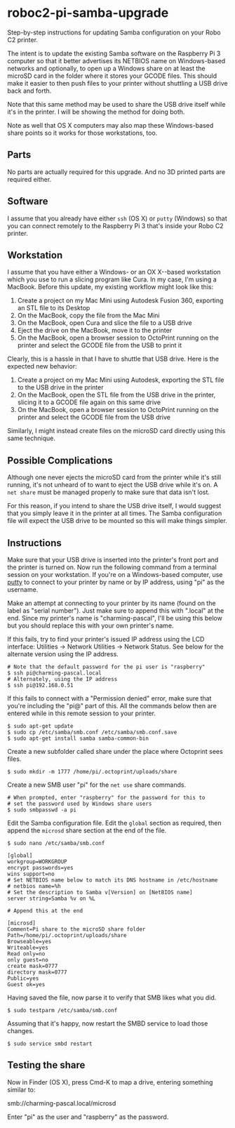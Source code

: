 # roboc2-pi-samba-upgrade
Step-by-step instructions for updating Samba configuration on your Robo C2 printer.

The intent is to update the existing Samba software on the Raspberry Pi 3 computer so that it better advertises its NETBIOS name on Windows-based networks and optionally, to open up a Windows share on at least the microSD card in the folder where it stores your GCODE files.  This should make it easier to then push files to your printer without shuttling a USB drive back and forth.

Note that this same method may be used to share the USB drive itself while it's in the printer.  I will be showing the method for doing both.

Note as well that OS X computers may also map these Windows-based share points so it works for those workstations, too.

## Parts
No parts are actually required for this upgrade.  And no 3D printed parts are required either.

## Software
I assume that you already have either `ssh` (OS X) or `putty` (Windows) so that you can connect remotely to the Raspberry Pi 3 that's inside your Robo C2 printer.

## Workstation
I assume that you have either a Windows- or an OX X--based workstation which you use to run a slicing program like Cura.  In my case, I'm using a MacBook.  Before this update, my existing workflow might look like this:

1. Create a project on my Mac Mini using Autodesk Fusion 360, exporting an STL file to its Desktop
2. On the MacBook, copy the file from the Mac Mini
3. On the MacBook, open Cura and slice the file to a USB drive
4. Eject the drive on the MacBook, move it to the printer
5. On the MacBook, open a browser session to OctoPrint running on the printer and select the GCODE file from the USB to print it

Clearly, this is a hassle in that I have to shuttle that USB drive.  Here is the expected new behavior:

1. Create a project on my Mac Mini using Autodesk, exporting the STL file to the USB drive in the printer
2. On the MacBook, open the STL file from the USB drive in the printer, slicing it to a GCODE file again on this same drive
3. On the MacBook, open a browser session to OctoPrint running on the printer and select the GCODE file from the USB drive

Similarly, I might instead create files on the microSD card directly using this same technique.

## Possible Complications
Although one never ejects the microSD card from the printer while it's still running, it's not unheard of to want to eject the USB drive while it's on.  A `net share` must be managed properly to make sure that data isn't lost.

For this reason, if you intend to share the USB drive itself, I would suggest that you simply leave it in the printer at all times.  The Samba configuration file will expect the USB drive to be mounted so this will make things simpler.

## Instructions
Make sure that your USB drive is inserted into the printer's front port and the printer is turned on.  Now run the following command from a terminal session on your workstation.  If you're on a Windows-based computer, use [putty](http://www.putty.org) to connect to your printer by name or by IP address, using "pi" as the username.

Make an attempt at connecting to your printer by its name (found on the label as "serial number").  Just make sure to append this with ".local" at the end.  Since my printer's name is "charming-pascal", I'll be using this below but you should replace this with your own printer's name.

If this fails, try to find your printer's issued IP address using the LCD interface:  Utilities -> Network Utilities -> Network Status.  See below for the alternate version using the IP address. 

```
# Note that the default password for the pi user is "raspberry"
$ ssh pi@charming-pascal.local
# Alternately, using the IP address
$ ssh pi@192.168.0.51
```

If this fails to connect with a "Permission denied" error, make sure that you're including the "pi@" part of this.  All the commands below then are entered while in this remote session to your printer.

```
$ sudo apt-get update
$ sudo cp /etc/samba/smb.conf /etc/samba/smb.conf.save
$ sudo apt-get install samba samba-common-bin
```

Create a new subfolder called share under the place where Octoprint sees files.

```
$ sudo mkdir -m 1777 /home/pi/.octoprint/uploads/share
```

Create a new SMB user "pi" for the `net use` share commands.

```
# When prompted, enter "raspberry" for the password for this to
# set the password used by Windows share users
$ sudo smbpasswd -a pi
```

Edit the Samba configuration file.  Edit the `global` section as required, then append the `microsd` share section at the end of the file.

```
$ sudo nano /etc/samba/smb.conf

[global]
workgroup=WORKGROUP
encrypt passwords=yes
wins support=no
# Set NETBIOS name below to match its DNS hostname in /etc/hostname
# netbios name=%h
# Set the description to Samba v[Version] on [NetBIOS name]
server string=Samba %v on %L

# Append this at the end

[microsd]
Comment=Pi share to the microSD share folder
Path=/home/pi/.octoprint/uploads/share
Browseable=yes
Writeable=yes
Read only=no
only guest=no
create mask=0777
directory mask=0777
Public=yes
Guest ok=yes
```

Having saved the file, now parse it to verify that SMB likes what you did.

```
$ sudo testparm /etc/samba/smb.conf
```

Assuming that it's happy, now restart the SMBD service to load those changes.

```
$ sudo service smbd restart
```

## Testing the share
Now in Finder (OS X), press Cmd-K to map a drive, entering something similar to:

smb://charming-pascal.local/microsd

Enter "pi" as the user and "raspberry" as the password.
